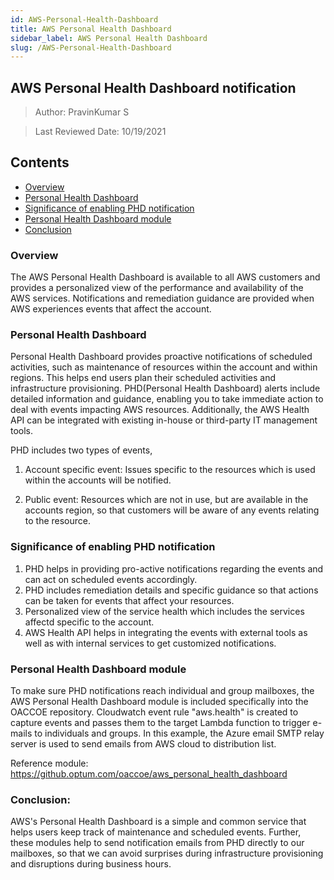```yaml
---
id: AWS-Personal-Health-Dashboard
title: AWS Personal Health Dashboard
sidebar_label: AWS Personal Health Dashboard
slug: /AWS-Personal-Health-Dashboard
---
```

## AWS Personal Health Dashboard notification 

> Author: PravinKumar S

> Last Reviewed Date: 10/19/2021

## Contents

- [Overview](#overview)
- [Personal Health Dashboard](#personal-health-dashboard)
- [Significance of enabling PHD notification](#significance-of-enabling-phd-notification)
- [Personal Health Dashboard module](#personal-health-dashboard-module)
- [Conclusion](#conclusion)


### Overview

The AWS Personal Health Dashboard is available to all AWS customers and provides a personalized view of the performance and availability of the AWS services. Notifications and remediation guidance are provided when AWS experiences events that affect the account.

### Personal Health Dashboard

Personal Health Dashboard provides proactive notifications of scheduled activities, such as maintenance of resources within the account and within regions. This helps end users plan their scheduled activities and infrastructure provisioning. PHD(Personal Health Dashboard) alerts include detailed information and guidance, enabling you to take immediate action to deal with events impacting AWS resources. Additionally, the AWS Health API can be integrated with existing in-house or third-party IT management tools.

PHD includes two types of events,
1. Account specific event: Issues specific to the resources which is used within the accounts will be notified.

2. Public event: Resources which are not in use, but are available in the accounts region, so that customers will be aware of any events relating to the resource.

### Significance of enabling PHD notification

1. PHD helps in providing pro-active notifications regarding the events and can act on scheduled events accordingly.
2. PHD includes remediation details and specific guidance so that actions can be taken for events that affect your resources.
3. Personalized view of the service health which includes the services affectd specific to the account.
4. AWS Health API helps in integrating the events with external tools as well as with internal services to get customized notifications.

### Personal Health Dashboard module

To make sure PHD notifications reach individual and group mailboxes, the AWS Personal Health Dashboard module is included specifically into the OACCOE repository. Cloudwatch event rule "aws.health" is created to capture events and passes them to the target Lambda function to trigger e-mails to individuals and groups. In this example, the Azure email SMTP relay server is used to send emails from AWS cloud to distribution list.  

Reference module: https://github.optum.com/oaccoe/aws_personal_health_dashboard

### Conclusion:
AWS's Personal Health Dashboard is a simple and common service that helps users keep track of maintenance and scheduled events. Further, these modules help to send notification emails from PHD directly to our mailboxes, so that we can avoid surprises during infrastructure provisioning and disruptions during business hours. 

